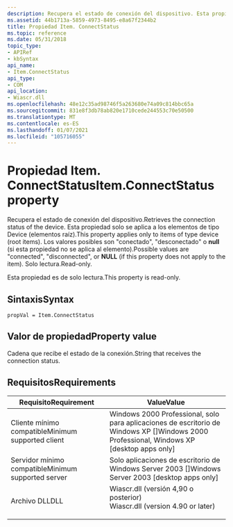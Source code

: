 ```yaml
---
description: Recupera el estado de conexión del dispositivo. Esta propiedad solo se aplica a los elementos de tipo Device (elementos raíz). Los valores posibles son &\# 0034; conectado&\# 0034;, &\# 0034; desconectado&\# 0034; o null (si esta propiedad no se aplica al elemento). Solo lectura.
ms.assetid: 44b1713a-5859-4973-8495-e8a67f2344b2
title: Propiedad Item. ConnectStatus
ms.topic: reference
ms.date: 05/31/2018
topic_type:
- APIRef
- kbSyntax
api_name:
- Item.ConnectStatus
api_type:
- COM
api_location:
- Wiascr.dll
ms.openlocfilehash: 48e12c35ad98746f5a263680e74a09c814bbc65a
ms.sourcegitcommit: 831e8f3db78ab820e1710cede244553c70e50500
ms.translationtype: MT
ms.contentlocale: es-ES
ms.lasthandoff: 01/07/2021
ms.locfileid: "105716055"
---
```

# <a name="itemconnectstatus-property"></a><span data-ttu-id="750db-106">Propiedad Item. ConnectStatus</span><span class="sxs-lookup"><span data-stu-id="750db-106">Item.ConnectStatus property</span></span>

<span data-ttu-id="750db-107">Recupera el estado de conexión del dispositivo.</span><span class="sxs-lookup"><span data-stu-id="750db-107">Retrieves the connection status of the device.</span></span> <span data-ttu-id="750db-108">Esta propiedad solo se aplica a los elementos de tipo Device (elementos raíz).</span><span class="sxs-lookup"><span data-stu-id="750db-108">This property applies only to items of type device (root items).</span></span> <span data-ttu-id="750db-109">Los valores posibles son "conectado", "desconectado" o **null** (si esta propiedad no se aplica al elemento).</span><span class="sxs-lookup"><span data-stu-id="750db-109">Possible values are "connected", "disconnected", or **NULL** (if this property does not apply to the item).</span></span> <span data-ttu-id="750db-110">Solo lectura.</span><span class="sxs-lookup"><span data-stu-id="750db-110">Read-only.</span></span>

<span data-ttu-id="750db-111">Esta propiedad es de solo lectura.</span><span class="sxs-lookup"><span data-stu-id="750db-111">This property is read-only.</span></span>

## <a name="syntax"></a><span data-ttu-id="750db-112">Sintaxis</span><span class="sxs-lookup"><span data-stu-id="750db-112">Syntax</span></span>


```JScript
propVal = Item.ConnectStatus
```



## <a name="property-value"></a><span data-ttu-id="750db-113">Valor de propiedad</span><span class="sxs-lookup"><span data-stu-id="750db-113">Property value</span></span>

<span data-ttu-id="750db-114">Cadena que recibe el estado de la conexión.</span><span class="sxs-lookup"><span data-stu-id="750db-114">String that receives the connection status.</span></span>

## <a name="requirements"></a><span data-ttu-id="750db-115">Requisitos</span><span class="sxs-lookup"><span data-stu-id="750db-115">Requirements</span></span>



| <span data-ttu-id="750db-116">Requisito</span><span class="sxs-lookup"><span data-stu-id="750db-116">Requirement</span></span> | <span data-ttu-id="750db-117">Value</span><span class="sxs-lookup"><span data-stu-id="750db-117">Value</span></span> |
|-------------------------------------|---------------------------------------------------------------------------------------------------------------|
| <span data-ttu-id="750db-118">Cliente mínimo compatible</span><span class="sxs-lookup"><span data-stu-id="750db-118">Minimum supported client</span></span><br/> | <span data-ttu-id="750db-119">Windows 2000 Professional, solo para aplicaciones de escritorio de Windows XP \[\]</span><span class="sxs-lookup"><span data-stu-id="750db-119">Windows 2000 Professional, Windows XP \[desktop apps only\]</span></span><br/>                                        |
| <span data-ttu-id="750db-120">Servidor mínimo compatible</span><span class="sxs-lookup"><span data-stu-id="750db-120">Minimum supported server</span></span><br/> | <span data-ttu-id="750db-121">Solo aplicaciones de escritorio de Windows Server 2003 \[\]</span><span class="sxs-lookup"><span data-stu-id="750db-121">Windows Server 2003 \[desktop apps only\]</span></span><br/>                                                          |
| <span data-ttu-id="750db-122">Archivo DLL</span><span class="sxs-lookup"><span data-stu-id="750db-122">DLL</span></span><br/>                      | <dl> <span data-ttu-id="750db-123"><dt>Wiascr.dll (versión 4,90 o posterior)</dt></span><span class="sxs-lookup"><span data-stu-id="750db-123"><dt>Wiascr.dll (version 4.90 or later)</dt></span></span> </dl> |



 

 




